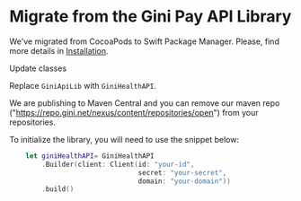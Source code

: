 Migrate from the Gini Pay API Library
======================================

We've migrated from CocoaPods to Swift Package Manager. Please, find more details in [Installation](https://developer.gini.net/gini-mobile-ios/GiniHealthAPILibrary/installation.html).

Update classes

Replace `GiniApiLib` with `GiniHealthAPI`.

We are publishing to Maven Central and you can remove our maven repo ("https://repo.gini.net/nexus/content/repositories/open") from your repositories.

To initialize the library, you will need to use the snippet below:

```swift
    let giniHealthAPI= GiniHealthAPI
        .Builder(client: Client(id: "your-id",
                                secret: "your-secret",
                                domain: "your-domain"))
        .build()
```